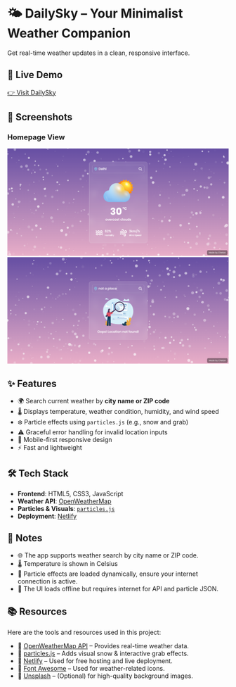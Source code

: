 # 🌤️ DailySky – Your Minimalist Weather Companion
Get real-time weather updates in a clean, responsive interface.


## 🔗 Live Demo

[👉 Visit DailySky](https://daily-sky.netlify.app/)

## 📸 Screenshots

### Homepage View

![App Screenshot](images/HomePage.png)
![App Screenshot](images/HomePage2.png)


## ✨ Features

- 🌍 Search current weather by **city name or ZIP code**
- 🌡️ Displays temperature, weather condition, humidity, and wind speed
- ❄️ Particle effects using `particles.js` (e.g., snow and grab)
- ⚠️ Graceful error handling for invalid location inputs
- 📱 Mobile-first responsive design
- ⚡ Fast and lightweight

## 🛠 Tech Stack

- **Frontend**: HTML5, CSS3, JavaScript
- **Weather API**: [OpenWeatherMap](https://openweathermap.org/api)
- **Particles & Visuals**: [`particles.js`](https://vincentgarreau.com/particles.js/)
- **Deployment**: [Netlify](https://www.netlify.com/)

## 📝 Notes
- 🌐 The app supports weather search by city name or ZIP code.
- 🌡️ Temperature is shown in Celsius
- 🧊 Particle effects are loaded dynamically, ensure your internet connection is active.
- 📵 The UI loads offline but requires internet for API and particle JSON.

## 📚 Resources

Here are the tools and resources used in this project:

- 🔗 [OpenWeatherMap API](https://openweathermap.org/api) – Provides real-time weather data.
- 🔗 [particles.js](https://vincentgarreau.com/particles.js/) – Adds visual snow & interactive grab effects.
- 🔗 [Netlify](https://www.netlify.com/) – Used for free hosting and live deployment.
- 🔗 [Font Awesome](https://fontawesome.com/) – Used for weather-related icons.
- 🔗 [Unsplash](https://unsplash.com/) – (Optional) for high-quality background images.
